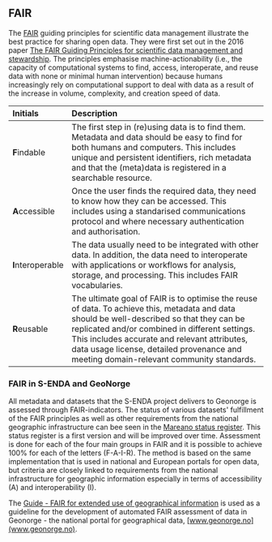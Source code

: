 ## FAIR

The [FAIR](https://www.go-fair.org/fair-principles/) guiding principles for scientific data management illustrate the best practice for sharing open data. They were first set out in the 2016 paper [The FAIR Guiding Principles for scientific data management and stewardship](https://doi.org/10.1038/sdata.2016.18). The principles emphasise machine-actionability (i.e., the capacity of computational systems to find, access, interoperate, and reuse data with none or minimal human intervention) because humans increasingly rely on computational support to deal with data as a result of the increase in volume, complexity, and creation speed of data.

|Initials|Description|
|:----|:----|
| **F**indable | The first step in (re)using data is to find them. Metadata and data should be easy to find for both humans and computers. This includes unique and persistent identifiers, rich metadata and that the (meta)data is registered in a searchable resource.|
|**A**ccessible | Once the user finds the required data, they need to know how they can be accessed. This includes using a standarised communications protocol and where necessary authentication and authorisation.|
|**I**nteroperable | The data usually need to be integrated with other data. In addition, the data need to interoperate with applications or workflows for analysis, storage, and processing. This includes FAIR vocabularies.|
|**R**eusable | The ultimate goal of FAIR is to optimise the reuse of data. To achieve this, metadata and data should be well-described so that they can be replicated and/or combined in different settings. This includes accurate and relevant attributes, data usage license, detailed provenance and meeting domain-relevant community standards.|


### FAIR in S-ENDA and GeoNorge
All metadata and datasets that the S-ENDA project delivers to Geonorge is assessed through FAIR-indicators. The status of various datasets' fulfillment of the FAIR principles as well as other requirements from the national geographic infrastructure can bee seen in the [Mareano status register](https://register.geonorge.no/mareano-statusregister). This status register is a first version and will be improved over time. Assessment is done for each of the four main groups in FAIR and it is possible to achieve 100% for each of the letters (F-A-I-R). The method is based on the same implementation that is used in national and
European portals for open data, but criteria are closely linked to requirements from the national infrastructure for geographic information especially in terms of accessibility (A) and interoperability (I).

The [Guide - FAIR for extended use of geographical information](https://register.geonorge.no/data/documents/veiledere_mareano-fair-veileder_v2_fair-veileder-geografiske-data-v2-0202-2022_.pdf) is used as a guideline for the development of automated FAIR assessment of data in Geonorge - the national portal for geographical data, [www.geonorge.no](www.geonorge.no). 
